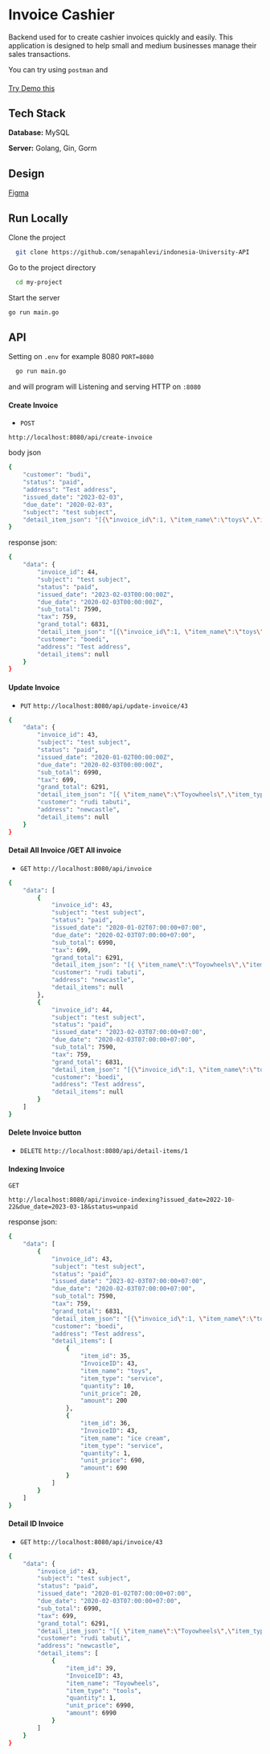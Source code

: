 
# Invoice Cashier

Backend used for to create cashier invoices quickly and easily. This application is designed to help small and medium businesses manage their sales transactions.

You can try using `postman` and 

#### 
[Try Demo this](https://linktodocumentation)



## Tech Stack

**Database:** MySQL

**Server:** Golang, Gin, Gorm


## Design

[Figma](https://linktodocumentation)


## Run Locally

Clone the project

```bash
  git clone https://github.com/senapahlevi/indonesia-University-API
```

Go to the project directory

```bash
  cd my-project
```

Start the server

```bash
go run main.go
```


## API

Setting on `.env` for example 8080
`PORT=8080`

```bash
  go run main.go
```
and will program will Listening and serving HTTP on `:8080`
#### Create Invoice 
- `POST`

`http://localhost:8080/api/create-invoice`

body json 
```bash
{
    "customer": "budi",
    "status": "paid",
    "address": "Test address",
    "issued_date": "2023-02-03",
    "due_date": "2020-02-03",
    "subject": "test subject",
    "detail_item_json": "[{\"invoice_id\":1, \"item_name\":\"toys\",\"item_type\":\"service\",\"quantity\":10,\"unit_price\":20 },{\"invoice_id\":1, \"item_name\":\"ice cream\",\"item_type\":\"service\",\"quantity\":1,\"unit_price\":690 }]"
}
```
response json:
```bash
{
    "data": {
        "invoice_id": 44,
        "subject": "test subject",
        "status": "paid",
        "issued_date": "2023-02-03T00:00:00Z",
        "due_date": "2020-02-03T00:00:00Z",
        "sub_total": 7590,
        "tax": 759,
        "grand_total": 6831,
        "detail_item_json": "[{\"invoice_id\":1, \"item_name\":\"toys\",\"item_type\":\"service\",\"quantity\":10,\"unit_price\":20 },{\"invoice_id\":1, \"item_name\":\"ice cream\",\"item_type\":\"service\",\"quantity\":1,\"unit_price\":690 }]",
        "customer": "boedi",
        "address": "Test address",
        "detail_items": null
    }
}
```
#### Update Invoice  
- `PUT`
`http://localhost:8080/api/update-invoice/43`
```bash
{
    "data": {
        "invoice_id": 43,
        "subject": "test subject",
        "status": "paid",
        "issued_date": "2020-01-02T00:00:00Z",
        "due_date": "2020-02-03T00:00:00Z",
        "sub_total": 6990,
        "tax": 699,
        "grand_total": 6291,
        "detail_item_json": "[{ \"item_name\":\"Toyowheels\",\"item_type\":\"tools\",\"quantity\":1,\"unit_price\":6990}]",
        "customer": "rudi tabuti",
        "address": "newcastle",
        "detail_items": null
    }
}
```

#### Detail All Invoice /GET All invoice
- `GET`
`http://localhost:8080/api/invoice`

```bash
{
    "data": [
        {
            "invoice_id": 43,
            "subject": "test subject",
            "status": "paid",
            "issued_date": "2020-01-02T07:00:00+07:00",
            "due_date": "2020-02-03T07:00:00+07:00",
            "sub_total": 6990,
            "tax": 699,
            "grand_total": 6291,
            "detail_item_json": "[{ \"item_name\":\"Toyowheels\",\"item_type\":\"tools\",\"quantity\":1,\"unit_price\":6990}]",
            "customer": "rudi tabuti",
            "address": "newcastle",
            "detail_items": null
        },
        {
            "invoice_id": 44,
            "subject": "test subject",
            "status": "paid",
            "issued_date": "2023-02-03T07:00:00+07:00",
            "due_date": "2020-02-03T07:00:00+07:00",
            "sub_total": 7590,
            "tax": 759,
            "grand_total": 6831,
            "detail_item_json": "[{\"invoice_id\":1, \"item_name\":\"toys\",\"item_type\":\"service\",\"quantity\":10,\"unit_price\":20 },{\"invoice_id\":1, \"item_name\":\"ice cream\",\"item_type\":\"service\",\"quantity\":1,\"unit_price\":690 }]",
            "customer": "boedi",
            "address": "Test address",
            "detail_items": null
        }
    ]
}
```
#### Delete Invoice button  
- `DELETE`
`http://localhost:8080/api/detail-items/1`
 
 
#### Indexing Invoice 
`GET`

`http://localhost:8080/api/invoice-indexing?issued_date=2022-10-22&due_date=2023-03-18&status=unpaid` 



response json:
```bash
{
    "data": [
        {
            "invoice_id": 43,
            "subject": "test subject",
            "status": "paid",
            "issued_date": "2023-02-03T07:00:00+07:00",
            "due_date": "2020-02-03T07:00:00+07:00",
            "sub_total": 7590,
            "tax": 759,
            "grand_total": 6831,
            "detail_item_json": "[{\"invoice_id\":1, \"item_name\":\"toys\",\"item_type\":\"service\",\"quantity\":10,\"unit_price\":20 },{\"invoice_id\":1, \"item_name\":\"ice cream\",\"item_type\":\"service\",\"quantity\":1,\"unit_price\":690 }]",
            "customer": "boedi",
            "address": "Test address",
            "detail_items": [
                {
                    "item_id": 35,
                    "InvoiceID": 43,
                    "item_name": "toys",
                    "item_type": "service",
                    "quantity": 10,
                    "unit_price": 20,
                    "amount": 200
                },
                {
                    "item_id": 36,
                    "InvoiceID": 43,
                    "item_name": "ice cream",
                    "item_type": "service",
                    "quantity": 1,
                    "unit_price": 690,
                    "amount": 690
                }
            ]
        }
    ]
}
```
#### Detail ID Invoice  

- `GET`
`http://localhost:8080/api/invoice/43`
```bash
{
    "data": {
        "invoice_id": 43,
        "subject": "test subject",
        "status": "paid",
        "issued_date": "2020-01-02T07:00:00+07:00",
        "due_date": "2020-02-03T07:00:00+07:00",
        "sub_total": 6990,
        "tax": 699,
        "grand_total": 6291,
        "detail_item_json": "[{ \"item_name\":\"Toyowheels\",\"item_type\":\"tools\",\"quantity\":1,\"unit_price\":6990}]",
        "customer": "rudi tabuti",
        "address": "newcastle",
        "detail_items": [
            {
                "item_id": 39,
                "InvoiceID": 43,
                "item_name": "Toyowheels",
                "item_type": "tools",
                "quantity": 1,
                "unit_price": 6990,
                "amount": 6990
            }
        ]
    }
}
```



